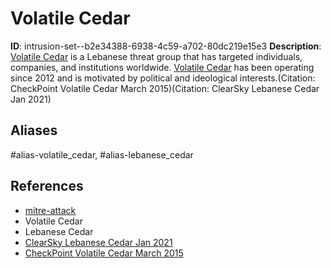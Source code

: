 # Volatile Cedar

**ID**: intrusion-set--b2e34388-6938-4c59-a702-80dc219e15e3
**Description**: [Volatile Cedar](https://attack.mitre.org/groups/G0123) is a Lebanese threat group that has targeted individuals, companies, and institutions worldwide. [Volatile Cedar](https://attack.mitre.org/groups/G0123) has been operating since 2012 and is motivated by political and ideological interests.(Citation: CheckPoint Volatile Cedar March 2015)(Citation: ClearSky Lebanese Cedar Jan 2021)

## Aliases
#alias-volatile_cedar, #alias-lebanese_cedar

## References
- [mitre-attack](https://attack.mitre.org/groups/G0123)
- Volatile Cedar
- Lebanese Cedar
- [ClearSky Lebanese Cedar Jan 2021](https://www.clearskysec.com/wp-content/uploads/2021/01/Lebanese-Cedar-APT.pdf)
- [CheckPoint Volatile Cedar March 2015](https://media.kasperskycontenthub.com/wp-content/uploads/sites/43/2015/03/20082004/volatile-cedar-technical-report.pdf)
